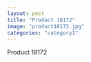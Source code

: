 ```yaml
---
layout: post
title: "Product 18172"
image: "product18172.jpg"
categories: "category1"
---
```

Product 18172
